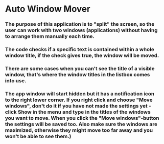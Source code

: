 # Auto Window Mover
### The purpose of this application is to "split" the screen, so the user can work with two windows (applications) without having to arrange them manually each time.
### The code checks if a specific text is contained within a whole window title, if the check gives true, the window will be moved.
### There are some cases when you can't see the title of a visible window, that's where the window titles in the listbox comes into use.
### The app window will start hidden but it has a notification icon to the right lower corner. If you right click and choose "Move windows", don't do it if you have not made the settings yet - click Show in the menu and type in the titles of the windows you want to move. When you click the "Move windows"-button the settings will be saved too. Also make sure the windows are maximized, otherwise they might move too far away and you won't be able to see them.)